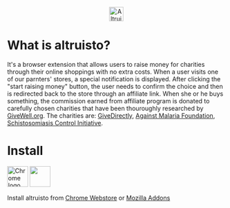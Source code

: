<p align="center"><img src="https://altruisto.com/images/logo.svg" alt="Altruisto logo" height="33"></p>

<h1>What is altruisto?</h1>

It's a browser extension that allows users to raise money for charities through their online shoppings with no extra costs. When a user visits one of our parnters' stores, a special notification is displayed. After clicking the "start raising money" button, the user needs to confirm the choice and then is redirected back to the store through an affiliate link. When she or he buys something, the commission earned from affiliate program is donated to carefully chosen charities that have been thouroughly researched by <a href="http://www.givewell.org/">GiveWell.org</a>. The charities are: <a href="https://www.givedirectly.org/">GiveDirectly</a>, <a href="http://againstmalaria.com/">Against Malaria Foundation</a>, <a href="https://www.imperial.ac.uk/schistosomiasis-control-initiative">Schistosomiasis Control Initiative</a>.

<h1>Install</h1>

<a href="https://chrome.google.com/webstore/detail/djennkbadhfcmhlbejdidgmdgnacbcmi" target="_blank"><img src="https://cdn0.iconfinder.com/data/icons/jfk/512/chrome-512.png" alt="Chrome logo" height="48" width="48"></a>
<a href="https://addons.mozilla.org/en-US/firefox/addon/altruisto-com/" target="_blank"><img src="https://raw.githubusercontent.com/alrra/browser-logos/master/src/firefox/firefox_128x128.png" width="48" height="48"></a>

Install altruisto from <a href="https://chrome.google.com/webstore/detail/djennkbadhfcmhlbejdidgmdgnacbcmi" target="_blank">Chrome Webstore</a> or <a href="https://addons.mozilla.org/en-US/firefox/addon/altruisto-com/" target="_blank">Mozilla Addons</a>
